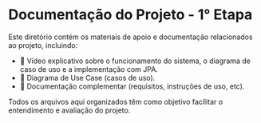# Documentação do Projeto - 1° Etapa

Este diretório contém os materiais de apoio e documentação relacionados ao projeto, incluindo:

- 🎥 Vídeo explicativo sobre o funcionamento do sistema, o diagrama de caso de uso e a implementação com JPA.
- 📄 Diagrama de Use Case (casos de uso).
- 📃 Documentação complementar (requisitos, instruções de uso, etc).

Todos os arquivos aqui organizados têm como objetivo facilitar o entendimento e avaliação do projeto.
